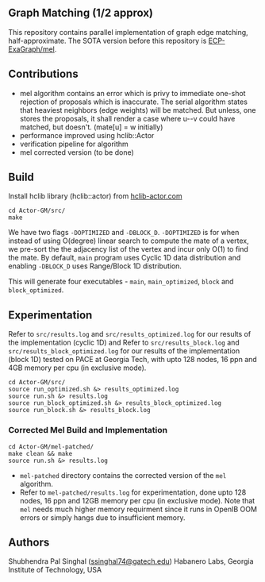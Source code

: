 ## Graph Matching (1/2 approx)
This repository contains parallel implementation of graph edge matching, half-approximate. The SOTA version before this repository is [ECP-ExaGraph/mel](https://github.com/ECP-ExaGraph/mel/tree/master).

## Contributions
- mel algorithm contains an error which is privy to immediate one-shot rejection of proposals which is inaccurate. The serial algorithm states that heaviest neighbors (edge weights) will be matched. But unless, one stores the proposals, it shall render a case where u--v could have matched, but doesn't. (mate[u] = w initially)
- performance improved using hclib::Actor
- verification pipeline for algorithm
- mel corrected version (to be done)

## Build
Install hclib library (hclib::actor) from [hclib-actor.com](https://hclib-actor.com)

```
cd Actor-GM/src/
make
```
We have two flags `-DOPTIMIZED` and `-DBLOCK_D`. `-DOPTIMIZED` is for when instead of using O(degree) linear search to compute the mate of a vertex, we pre-sort the the adjacency list of the vertex and incur only O(1) to find the mate. By default, `main` program uses Cyclic 1D data distribution and enabling `-DBLOCK_D` uses Range/Block 1D distribution. 

This will generate four executables - `main`, `main_optimized`, `block` and `block_optimized`.

## Experimentation
Refer to `src/results.log` and `src/results_optimized.log` for our results of the implementation (cyclic 1D)
and Refer to `src/results_block.log` and `src/results_block_optimized.log` for our results of the implementation (block 1D) tested on PACE at Georgia Tech, with upto 128 nodes, 16 ppn and 4GB memory per cpu (in exclusive mode).
```
cd Actor-GM/src/
source run_optimized.sh &> results_optimized.log
source run.sh &> results.log
source run_block_optimized.sh &> results_block_optimized.log
source run_block.sh &> results_block.log
```

### Corrected Mel Build and Implementation
```
cd Actor-GM/mel-patched/
make clean && make
source run.sh &> results.log
```

- `mel-patched` directory contains the corrected version of the `mel` algorithm.
- Refer to `mel-patched/results.log` for experimentation, done upto 128 nodes, 16 ppn and 12GB memory per cpu (in exclusive mode). Note that `mel` needs much higher memory requirment since it runs in OpenIB OOM errors or simply hangs due to insufficient memory.

## Authors
Shubhendra Pal Singhal (ssinghal74@gatech.edu)
Habanero Labs, Georgia Institute of Technology, USA